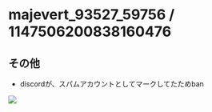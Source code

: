 # majevert_93527_59756 / 1147506200838160476

## その他

- discordが、スパムアカウントとしてマークしてたためban

![](https://media.discordapp.net/attachments/1023005261134299166/1202974303734472714/image.png)